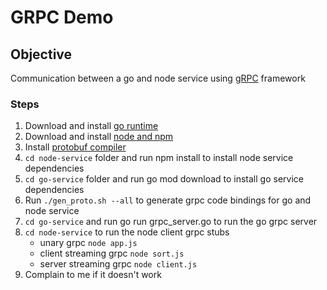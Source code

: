 # GRPC Demo

## Objective

Communication between a go and node service using [gRPC](https://grpc.io/) framework

### Steps
1. Download and install [go runtime](https://golang.org/dl/)
2. Download and install [node and npm](https://nodejs.org/en/download/) 
3. Install [protobuf compiler](https://grpc.io/docs/protoc-installation/)
4. ```cd node-service``` folder and run npm install to install node service dependencies
5. ```cd go-service``` folder and run go mod download to install go service dependencies
6. Run ```./gen_proto.sh --all``` to generate grpc code bindings for go and node service
6. ```cd go-service``` and run go run grpc_server.go to run the go grpc server 
7. ```cd node-service``` to run the node client grpc stubs
    * unary grpc ```node app.js```
    * client streaming grpc ```node sort.js```
    * server streaming grpc  ```node client.js```
8. Complain to me if it doesn't work